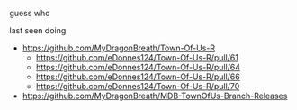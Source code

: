 guess who




last seen doing
- https://github.com/MyDragonBreath/Town-Of-Us-R
  - https://github.com/eDonnes124/Town-Of-Us-R/pull/61
  - https://github.com/eDonnes124/Town-Of-Us-R/pull/64
  - https://github.com/eDonnes124/Town-Of-Us-R/pull/66
  - https://github.com/eDonnes124/Town-Of-Us-R/pull/70
- https://github.com/MyDragonBreath/MDB-TownOfUs-Branch-Releases
